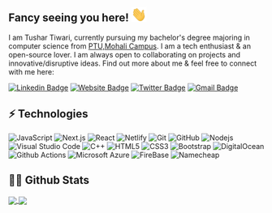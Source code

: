 ## Fancy seeing you here!  <img src="https://raw.githubusercontent.com/tushartiwari7/tushartiwari7/main/wave.gif" width="30px">

I am Tushar Tiwari, currently pursuing my bachelor's degree majoring in computer science from [PTU,Mohali Campus](https://mohali.ptu.ac.in/). I am a tech enthusiast & an open-source lover. I am always open to collaborating on projects and innovative/disruptive ideas. Find out more about me & feel free to connect with me here:

[![Linkedin Badge](https://img.shields.io/badge/-tushartiwari0172-blue?style=flat-square&logo=Linkedin&logoColor=white&link=https://www.linkedin.com/in/tushartiwari0172/)](https://www.linkedin.com/in/tushartiwari0172/)
[![Website Badge](https://img.shields.io/badge/-Website-333?style=flat-square&logo=webmoney&logoColor=white&link=http://tushartiwari.me)](http://tushartiwari.me)
[![Twitter Badge](https://img.shields.io/badge/-tushartiwari__me-blue?style=flat-square&logo=twitter&logoColor=white&link=https://twitter.com/tushartiwari_me)](https://twitter.com/tushartiwari_me)
[![Gmail Badge](https://img.shields.io/badge/-tushartiwari0172@gmail.com-c14438?style=flat-square&logo=Gmail&logoColor=white&link=mailto:tushartiwari0172@gmail.com)](mailto:tushartiwari0172@gmail.com)


## ⚡ Technologies

![JavaScript](https://img.shields.io/badge/-JavaScript-black?style=flat-square&logo=javascript)
![Next.js](https://img.shields.io/badge/NExtJs-222222?style=flat-square&logo=Next.js)
![React](https://img.shields.io/badge/-React-black?style=flat-square&logo=react)
![Netlify](https://img.shields.io/badge/-Netlify-gray?style=flat-square&logo=netlify)
![Git](https://img.shields.io/badge/-Git-black?style=flat-square&logo=git)
![GitHub](https://img.shields.io/badge/-GitHub-181717?style=flat-square&logo=github)
![Nodejs](https://img.shields.io/badge/-Nodejs-black?style=flat-square&logo=Node.js)
![Visual Studio Code](https://img.shields.io/badge/-Visual%20studio%20code-grey?style=flat-square&logo=visual-studio-code&logoColor=blue)
![C++](https://img.shields.io/badge/-C++-00599C?style=flat-square&logo=c)
![HTML5](https://img.shields.io/badge/-HTML5-E34F26?style=flat-square&logo=html5&logoColor=white)
![CSS3](https://img.shields.io/badge/-CSS3-1572B6?style=flat-square&logo=css3)
![Bootstrap](https://img.shields.io/badge/-Bootstrap-563D7C?style=flat-square&logo=bootstrap)
![DigitalOcean](https://img.shields.io/badge/-Digital%20Ocean-darkblue?style=flat-square&logo=digitalocean)
![Github Actions](https://img.shields.io/badge/-Github%20Actions-gray?style=flat-square&logo=github&logoColor=5ce500)
![Microsoft Azure](https://img.shields.io/badge/Microsoft%20Azure-232F7E?style=flat-square&logo=microsoft-azure)
![FireBase](https://img.shields.io/badge/-firebase-8E1C04?style=flat-square&logo=firebase)
![Namecheap](https://img.shields.io/badge/Namecheap-E34F26?style=flat-square&logo=Namecheap)

## 👨‍💻 Github Stats
 
<a href="#">
  <img align="center" width="49%" src="https://github-readme-stats.vercel.app/api?username=tushartiwari7&count_private=true&show_icons=true&include_all_commits=true&theme=tokyonight" />
</a>
<a href="#">
  <img align="center" width="49%" src="https://github-readme-streak-stats.herokuapp.com/?user=tushartiwari7&theme=tokyonight" />
</a>
